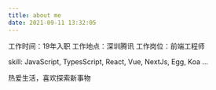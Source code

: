```yaml
---
title: about me
date: 2021-09-11 13:32:05
---
```

工作时间：19年入职
工作地点：深圳腾讯
工作岗位：前端工程师

skill: JavaScript, TypesScript, React, Vue, NextJs, Egg, Koa ...

热爱生活，喜欢探索新事物
